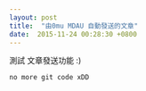 ```yaml
---
layout: post
title:  "由0mu MDAU 自動發送的文章" 
date:  2015-11-24 00:28:30 +0800
---
```

<!--
請依照以下格式填寫上面的發文標注
layout: post
title:  "你要的標題"
date:   20xx-xx-xx xx:xx:xx +0800
-->
<!-- 內文  -->
				
測試 文章發送功能 :)

```
no more git code xDD
```				